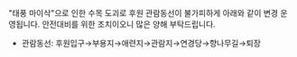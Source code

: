 "태풍 마이삭"으로 인한 수목 도괴로 후원 관람동선이 불가피하게 아래와 같이 변경 운영됩니다. 안전대비를 위한 조치이오니 많은 양해 부탁드립니다.

- 관람동선: 후원입구→부용지→애련지→관람지→연경당→향나무길→퇴장